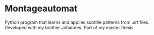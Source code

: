 # Montageautomat
Python program that learns and applies subtitle patterns from .srt files.
Developed with my brother Johannes. Part of my master thesis.
